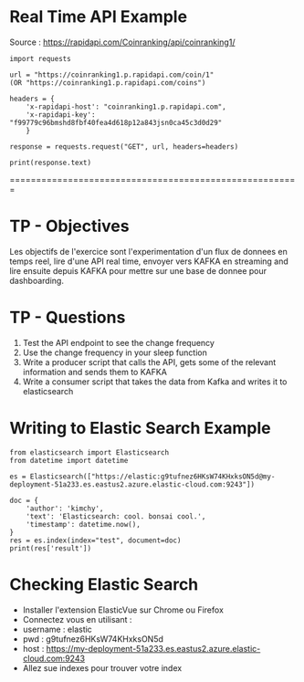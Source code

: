 # Real Time API Example

Source : https://rapidapi.com/Coinranking/api/coinranking1/

    import requests

    url = "https://coinranking1.p.rapidapi.com/coin/1"
    (OR "https://coinranking1.p.rapidapi.com/coins")

    headers = {
        'x-rapidapi-host': "coinranking1.p.rapidapi.com",
        'x-rapidapi-key': "f99779c96bmshd8fbf40fea4d618p12a843jsn0ca45c3d0d29"
        }

    response = requests.request("GET", url, headers=headers)

    print(response.text)

=======================================================

# TP - Objectives

Les objectifs de l'exercice sont l'experimentation d'un flux de donnees en temps reel, lire d'une API real time, envoyer vers KAFKA en streaming and lire ensuite depuis KAFKA pour mettre sur une base de donnee pour dashboarding.

# TP - Questions

1. Test the API endpoint to see the change frequency
2. Use the change frequency in your sleep function
3. Write a producer script that calls the API, gets some of the relevant information and sends them to KAFKA
4. Write a consumer script that takes the data from Kafka and writes it to elasticsearch

# Writing to Elastic Search Example

    from elasticsearch import Elasticsearch
    from datetime import datetime

    es = Elasticsearch(["https://elastic:g9tufnez6HKsW74KHxksON5d@my-deployment-51a233.es.eastus2.azure.elastic-cloud.com:9243"])

    doc = {
        'author': 'kimchy',
        'text': 'Elasticsearch: cool. bonsai cool.',
        'timestamp': datetime.now(),
    }
    res = es.index(index="test", document=doc)
    print(res['result'])
    
# Checking Elastic Search

- Installer l'extension ElasticVue sur Chrome ou Firefox
- Connectez vous en utilisant :
- username : elastic
- pwd : g9tufnez6HKsW74KHxksON5d
- host : https://my-deployment-51a233.es.eastus2.azure.elastic-cloud.com:9243
- Allez sue indexes pour trouver votre index
   
